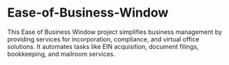 # Ease-of-Business-Window
This Ease of Business Window project simplifies business management by providing services for incorporation, compliance, and virtual office solutions. It automates tasks like EIN acquisition, document filings, bookkeeping, and mailroom services. 
